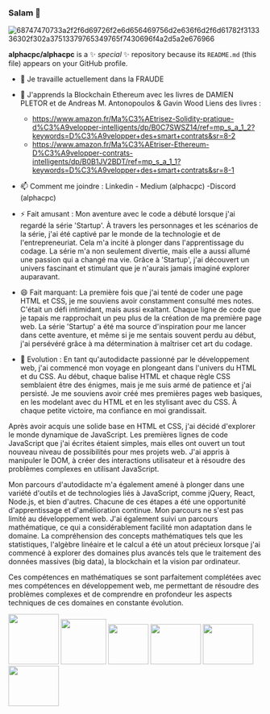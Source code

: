 ### Salam  👋

![68747470733a2f2f6d69726f2e6d656469756d2e636f6d2f6d61782f313336302f302a37513379765349765f7430696f4a2d5a2e676966](https://user-images.githubusercontent.com/51186313/211174181-3aa30864-0b47-4962-be51-66d742b9e449.gif)


**alphacpc/alphacpc** is a ✨ _special_ ✨ repository because its `README.md` (this file) appears on your GitHub profile.

- 🔭 Je travaille actuellement dans la FRAUDE

- 🌱 J'apprends la Blockchain Ethereum avec les livres de DAMIEN PLETOR et de Andreas M. Antonopoulos & Gavin Wood
  Liens des livres :
   * https://www.amazon.fr/Ma%C3%AEtrisez-Solidity-pratique-d%C3%A9velopper-intelligents/dp/B0C7SWSZ14/ref=mp_s_a_1_2?keywords=D%C3%A9velopper+des+smart+contrats&sr=8-2
   * https://www.amazon.fr/Ma%C3%AEtriser-Ethereum-D%C3%A9velopper-contrats-intelligents/dp/B0B1JV2BDT/ref=mp_s_a_1_1?keywords=D%C3%A9velopper+des+smart+contrats&sr=8-1

- 📫 Comment me joindre : Linkedin - Medium (alphacpc) -Discord (alphacpc)

- ⚡ Fait amusant : Mon aventure avec le code a débuté lorsque j'ai regardé la série 'Startup'. À travers les personnages et les scénarios de la série, j'ai été captivé par le monde de la technologie et de l'entrepreneuriat. Cela m'a incité à plonger dans l'apprentissage du codage. La série m'a non seulement divertie, mais elle a aussi allumé une passion qui a changé ma vie. Grâce à 'Startup', j'ai découvert un univers fascinant et stimulant que je n'aurais jamais imaginé explorer auparavant.

- 😄 Fait marquant: La première fois que j'ai tenté de coder une page HTML et CSS, je me souviens avoir constamment consulté mes notes. C'était un défi intimidant, mais aussi exaltant. Chaque ligne de code que je tapais me rapprochait un peu plus de la création de ma première page web. La série 'Startup' a été ma source d'inspiration pour me lancer dans cette aventure, et même si je me sentais souvent perdu au début, j'ai persévéré grâce à ma détermination à maîtriser cet art du codage.

- 💬 Evolution : En tant qu'autodidacte passionné par le développement web, j'ai commencé mon voyage en plongeant dans l'univers du HTML et du CSS. Au début, chaque balise HTML et chaque règle CSS semblaient être des énigmes, mais je me suis armé de patience et j'ai persisté. Je me souviens avoir créé mes premières pages web basiques, en les modelant avec du HTML et en les stylisant avec du CSS. À chaque petite victoire, ma confiance en moi grandissait.

Après avoir acquis une solide base en HTML et CSS, j'ai décidé d'explorer le monde dynamique de JavaScript. Les premières lignes de code JavaScript que j'ai écrites étaient simples, mais elles ont ouvert un tout nouveau niveau de possibilités pour mes projets web. J'ai appris à manipuler le DOM, à créer des interactions utilisateur et à résoudre des problèmes complexes en utilisant JavaScript.

Mon parcours d'autodidacte m'a également amené à plonger dans une variété d'outils et de technologies liés à JavaScript, comme jQuery, React, Node.js, et bien d'autres. Chacune de ces étapes a été une opportunité d'apprentissage et d'amélioration continue.
Mon parcours ne s'est pas limité au développement web. J'ai également suivi un parcours mathématique, ce qui a considérablement facilité mon adaptation dans le domaine. La compréhension des concepts mathématiques tels que les statistiques, l'algèbre linéaire et le calcul a été un atout précieux lorsque j'ai commencé à explorer des domaines plus avancés tels que le traitement des données massives (big data), la blockchain et la vision par ordinateur.

Ces compétences en mathématiques se sont parfaitement complétées avec mes compétences en développement web, me permettant de résoudre des problèmes complexes et de comprendre en profondeur les aspects techniques de ces domaines en constante évolution.

<div>
<img src="https://user-images.githubusercontent.com/51186313/211176929-2c3041aa-2e0c-4b5f-a7f7-e96dcf8bb9ee.png" width="100" height="100"/>
   
<img src="https://user-images.githubusercontent.com/51186313/211176721-51b76c28-5dbd-444c-b08b-8919dc7f2253.png" width="90" height="90"/>
  
<img src="https://user-images.githubusercontent.com/51186313/211176704-2b9c2517-9736-4d91-a3c7-3c1a708c8409.png" width="80" height="80"/>
 
<img src="https://user-images.githubusercontent.com/51186313/211176726-63ab134e-f468-4f80-b550-3ff701c94379.png" width="100" height="80"/>
  
<img src="https://user-images.githubusercontent.com/51186313/211176717-3c2e49e0-b654-483c-bb99-e3c54c2a096f.png" width="100" height="80"/>
  
<img src="https://user-images.githubusercontent.com/51186313/211176712-4248a4d0-4aa8-47fe-8db6-f8b8c797635f.png" width="100" height="80"/>

</div>
